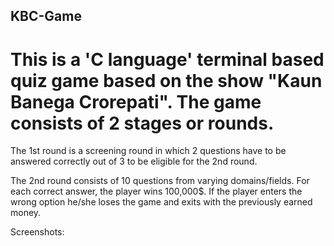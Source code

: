## KBC-Game


# This is a 'C language' terminal based quiz game based on the show "Kaun Banega Crorepati". The game consists of 2 stages or rounds.

The 1st round is a screening round in which 2 questions have to be answered correctly out of 3 to be eligible for the 2nd round.

The 2nd round consists of 10 questions from varying domains/fields. For each correct answer, the player wins 100,000$.
If the player enters the wrong option he/she loses the game and exits with the previously earned money.

Screenshots:

